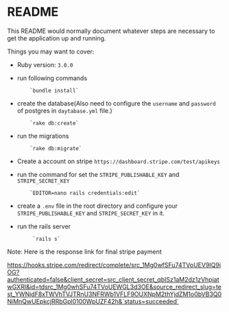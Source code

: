 # README

This README would normally document whatever steps are necessary to get the
application up and running.

Things you may want to cover:

* Ruby version: `3.0.0`

* run following commands

          `bundle install`

* create the database(Also need to configure the `username` and `password` of postgres in `daytabase.yml` file.)

          `rake db:create`

* run the migrations

          `rake db:migrate`
          
* Create a account on stripe `https://dashboard.stripe.com/test/apikeys`

* run the command for set the `STRIPE_PUBLISHABLE_KEY` and `STRIPE_SECRET_KEY`
          
          `EDITOR=nano rails credentials:edit`
          
* create a `.env` file in the root directory and configure your `STRIPE_PUBLISHABLE_KEY` and `STRIPE_SECRET_KEY` in it.
         
* run the rails server

           `rails s`
  
 Note: Here is the response link for final stripe payment

https://hooks.stripe.com/redirect/complete/src_1Mg0wfSFu74TVoUEV9IQ9iOG?authenticated=false&client_secret=src_client_secret_qbISz1aM2dz1zVhpjatwGXRI&id=tdsrc_1Mg0whSFu74TVoUEWGL3d3OE&source_redirect_slug=test_YWNjdF8xTWVhTVJTRnU3NFRWb1VFLF9OUXNpM2thYjdZM1o0bVB3Q0NiMnQwUEpkcjRRbGpl0100WpUZF42h&`status=succeeded`




